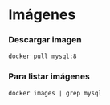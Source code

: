 # Imágenes

### Descargar imagen

```
docker pull mysql:8
```

### Para listar imágenes

```
docker images | grep mysql
```
